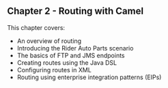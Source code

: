 Chapter 2 - Routing with Camel
----------------------------------

This chapter covers:

- An overview of routing
- Introducing the Rider Auto Parts scenario
- The basics of FTP and JMS endpoints
- Creating routes using the Java DSL
- Configuring routes in XML
- Routing using enterprise integration patterns (EIPs)